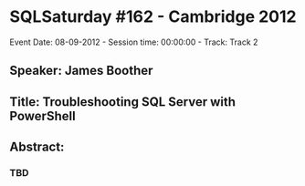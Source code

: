 # SQLSaturday #162 - Cambridge 2012
Event Date: 08-09-2012 - Session time: 00:00:00 - Track: Track 2
## Speaker: James Boother
## Title: Troubleshooting SQL Server with PowerShell
## Abstract:
### TBD
